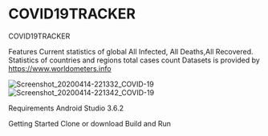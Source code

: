 # COVID19TRACKER 
COVID19TRACKER

Features Current statistics of global All Infected, All Deaths,All Recovered. Statistics
of countries and regions total cases count Datasets is provided by https://www.worldometers.info

![Screenshot_20200414-221332_COVID-19](https://user-images.githubusercontent.com/54172252/79257348-1f6b8600-7ea7-11ea-83a9-738c4c216eed.jpg)
![Screenshot_20200414-221342_COVID-19](https://user-images.githubusercontent.com/54172252/79257366-24c8d080-7ea7-11ea-99de-a9975fe000bb.jpg)

Requirements Android Studio 3.6.2

Getting Started Clone or download Build and Run
